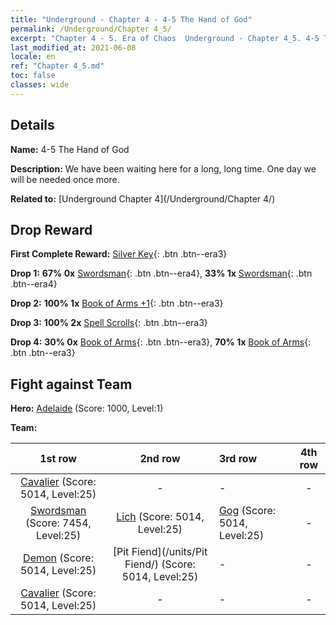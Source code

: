```yaml
---
title: "Underground - Chapter 4 - 4-5 The Hand of God"
permalink: /Underground/Chapter 4_5/
excerpt: "Chapter 4 - 5. Era of Chaos  Underground - Chapter 4_5. 4-5 The Hand of God"
last_modified_at: 2021-06-08
locale: en
ref: "Chapter 4_5.md"
toc: false
classes: wide
---
```


## Details

 **Name:** 4-5 The Hand of God

 **Description:** We have been waiting here for a long, long time. One day we will be needed once more.

 **Related to:** [Underground Chapter 4](/Underground/Chapter 4/)

## Drop Reward

 **First Complete Reward:** [Silver Key](/Items/con_693/){: .btn .btn--era3}

 **Drop 1:** **67% 0x** [Swordsman](/Items/unt_193/){: .btn .btn--era4}, **33% 1x** [Swordsman](/Items/unt_193/){: .btn .btn--era4}

 **Drop 2:** **100% 1x** [Book of Arms +1](/Items/mat_25/){: .btn .btn--era3}

 **Drop 3:** **100% 2x** [Spell Scrolls](/Items/con_694/){: .btn .btn--era3}

 **Drop 4:** **30% 0x** [Book of Arms](/Items/mat_18/){: .btn .btn--era3}, **70% 1x** [Book of Arms](/Items/mat_18/){: .btn .btn--era3}


## Fight against Team
 **Hero:** [Adelaide](/heroes/Adelaide/) (Score: 1000, Level:1)

 **Team:**


  | 1st row | 2nd row | 3rd row | 4th row |
  |:----:|:----:|:----|:----:|
  | [Cavalier](/units/Cavalier/) (Score: 5014, Level:25)  | - | - | - |
  | [Swordsman](/units/Swordsman/) (Score: 7454, Level:25)  | [Lich](/units/Lich/) (Score: 5014, Level:25)  | [Gog](/units/Gog/) (Score: 5014, Level:25)  | - |
  | [Demon](/units/Demon/) (Score: 5014, Level:25)  | [Pit Fiend](/units/Pit Fiend/) (Score: 5014, Level:25)  | - | - |
  | [Cavalier](/units/Cavalier/) (Score: 5014, Level:25)  | - | - | - |



